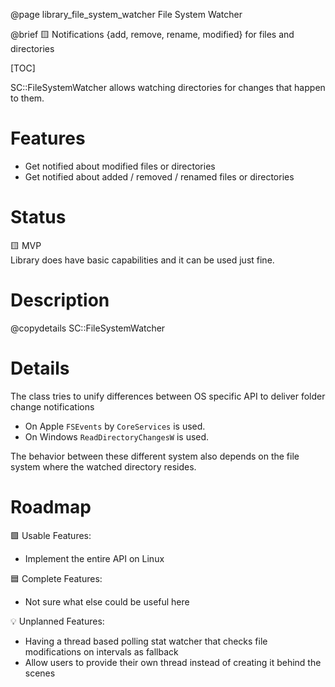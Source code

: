 @page library_file_system_watcher File System Watcher

@brief 🟨 Notifications {add, remove, rename, modified} for files and directories

[TOC]

SC::FileSystemWatcher allows watching directories for changes that happen to them.  

# Features
- Get notified about modified files or directories
- Get notified about added / removed / renamed files or directories

# Status
🟨 MVP  
Library does have basic capabilities and it can be used just fine.

# Description

@copydetails SC::FileSystemWatcher

# Details

The class tries to unify differences between OS specific API to deliver folder change notifications

- On Apple `FSEvents` by `CoreServices` is used.  
- On Windows `ReadDirectoryChangesW` is used.  

The behavior between these different system also depends on the file system where the watched directory resides.

# Roadmap

🟩 Usable Features:
- Implement the entire API on Linux 

🟦 Complete Features:
- Not sure what else could be useful here

💡 Unplanned Features:
- Having a thread based polling stat watcher that checks file modifications on intervals as fallback
- Allow users to provide their own thread instead of creating it behind the scenes